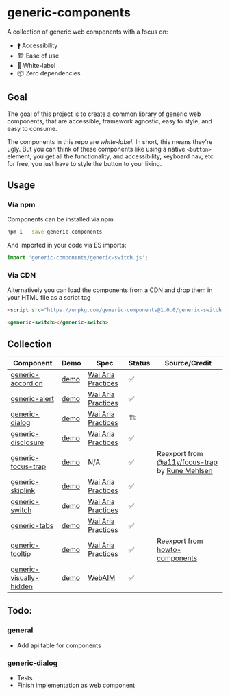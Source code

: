 # generic-components

A collection of generic web components with a focus on:

- 🚹 Accessibility
- 🏗 Ease of use
- 🍨 White-label
- 📦 Zero dependencies

## Goal

The goal of this project is to create a common library of generic web components, that are accessible, framework agnostic, easy to style, and easy to consume.

The components in this repo are _white-label_. In short, this means they're ugly. But you can think of these components like using a native `<button>` element, you get all the functionality, and accessibility, keyboard nav, etc for free, you just have to style the button to your liking.

## Usage
    
### Via npm
Components can be installed via npm

```bash
npm i --save generic-components
```

And imported in your code via ES imports:

```js
import 'generic-components/generic-switch.js';
```

### Via CDN
Alternatively you can load the components from a CDN and drop them in your HTML file as a script tag

```html
<script src="https://unpkg.com/generic-components@1.0.0/generic-switch.js"></script>
```

```html
<generic-switch></generic-switch>
```

## Collection

| Component                                                     | Demo                                                                                           | Spec                                                                        | Status        | Source/Credit                                                                                                                   |
|---------------------------------------------------------------|------------------------------------------------------------------------------------------------|-----------------------------------------------------------------------------|---------------|---------------------------------------------------------------------------------------------------------------------------------|
| [generic-accordion](/generic-accordion/README.md)             | [demo](https://modest-bhaskara-e8742f.netlify.app/generic-accordion/demo/index.html)       | [Wai Aria Practices](https://www.w3.org/TR/wai-aria-practices/#accordion)    | ✅        |                                                                                                                                 |
| [generic-alert](/generic-alert/README.md)                     | [demo](https://modest-bhaskara-e8742f.netlify.app/generic-alert/demo/index.html)           | [Wai Aria Practices](https://www.w3.org/TR/wai-aria-practices/#alert)        | ✅ |                                                                                                                                 |
| [generic-dialog](/generic-dialog/README.md)                   | [demo](https://modest-bhaskara-e8742f.netlify.app/generic-dialog/demo/index.html)          | [Wai Aria Practices](https://www.w3.org/TR/wai-aria-practices/#dialog_modal) | 🏗          |                                                                                                                                 |
| [generic-disclosure](/generic-disclosure/README.md)           | [demo](https://modest-bhaskara-e8742f.netlify.app/generic-disclosure/demo/index.html)      | [Wai Aria Practices](https://www.w3.org/TR/wai-aria-practices/#disclosure)   | ✅          |                                                                                                                                 |
| [generic-focus-trap](/generic-focus-trap/README.md)           | [demo](https://modest-bhaskara-e8742f.netlify.app/generic-focus-trap/demo/index.html)      | N/A                                                                         | ✅ | Reexport from [@a11y/focus-trap](https://npmjs.com/package/@a11y/focus-trap) by [Rune Mehlsen](https://twitter.com/RuneMehlsen) |
| [generic-skiplink](/generic-skiplink/README.md)               | [demo](https://modest-bhaskara-e8742f.netlify.app/generic-skiplink/demo/index.html)        | [Wai Aria Practices](https://webaim.org/techniques/skipnav/)                 | ✅ |                                                                                                                                 |
| [generic-switch](/generic-switch/README.md)                   | [demo](https://modest-bhaskara-e8742f.netlify.app/generic-switch/demo/index.html)          | [Wai Aria Practices](https://www.w3.org/TR/wai-aria-1.1/#switch)             | ✅        |                                                                                                                                 |
| [generic-tabs](/generic-tabs/README.md)                       | [demo](https://modest-bhaskara-e8742f.netlify.app/generic-tabs/demo/index.html)            | [Wai Aria Practices](https://www.w3.org/TR/wai-aria-practices/#tabpanel)     | ✅        |                                                                                                                                 |
| [generic-tooltip](/generic-tooltip/README.md)                 | [demo](https://modest-bhaskara-e8742f.netlify.app/generic-tooltip/demo/index.html)         | [Wai Aria Practices](https://www.w3.org/TR/wai-aria-practices/#tooltip)      | ✅ | Reexport from [howto-components](https://github.com/GoogleChromeLabs/howto-components)                                          |
| [generic-visually-hidden](/generic-visually-hidden/README.md) | [demo](https://modest-bhaskara-e8742f.netlify.app/generic-visually-hidden/demo/index.html) | [WebAIM](https://webaim.org/techniques/css/invisiblecontent/)               | ✅ |                                                                                                                                 |                                                                                 |

## Todo:

### general

- Add api table for components

### generic-dialog
- Tests
- Finish implementation as web component

